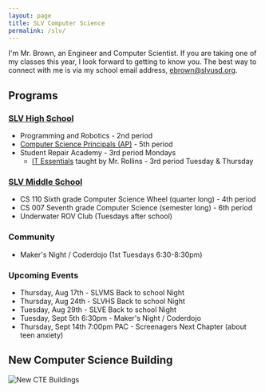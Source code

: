 ```yaml
---
layout: page
title: SLV Computer Science
permalink: /slv/
---
```


I'm Mr. Brown, an Engineer and Computer Scientist. If you are taking one of my classes this year, I look forward to getting to know you. The best way to connect with me is via my school email address, [ebrown@slvusd.org](mailto:ebrown@slvusd.org).

## Programs
### [SLV High School](https://hs.slvusd.org)

* Programming and Robotics - 2nd period
* [Computer Science Principals (AP)](/slv/2023-24/csp.md) - 5th period
* Student Repair Academy - 3rd period Mondays
  * [IT Essentials](https://itessentials.santacruzcoe.org/course-outline) taught by Mr. Rollins - 3rd period Tuesday & Thursday

### [SLV Middle School](https://ms.slvusd.org)

* CS 110 Sixth grade Computer Science Wheel (quarter long) - 4th period
* CS 007 Seventh grade Computer Science (semester long) - 6th period
* Underwater ROV Club (Tuesdays after school)

<!--
### SLV Elementary School

* 4th/5th Grade Coding Fridays (after school)
-->
### Community

* Maker's Night / Coderdojo (1st Tuesdays 6:30-8:30pm)

### Upcoming Events

* Thursday, Aug 17th - SLVMS Back to school Night
* Thursday, Aug 24th - SLVHS Back to school Night
* Tuesday, Aug 29th - SLVE Back to school Night
* Tuesday, Sept 5th 6:30pm - Maker's Night / Coderdojo
* Thursday, Sept 14th 7:00pm PAC - Screenagers Next Chapter (about teen anxiety)

## New Computer Science Building

![New CTE Buildings](https://lh3.googleusercontent.com/pw/AIL4fc9Wf8EAP6FwjR0mhvBQWzIXs8VWDcTnZsVTfhY95dsXTv8nqiQz08-FoFN1b6Y0i9U-Tr4VeKGDHZ-0wmKd9YBSa21fZndBDedl8Gbp6xo1T3MQZzI=w2400)
